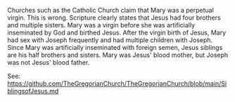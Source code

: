 Churches such as the Catholic Church claim that Mary was a perpetual virgin. This is wrong. Scripture clearly states that Jesus had four brothers and multiple sisters. Mary was a virgin before she was artificially inseminated by God and birthed Jesus. After the virgin birth of Jesus, Mary had sex with Joseph frequently and had multiple children with Joseph. Since Mary was artificially inseminated with foreign semen, Jesus siblings are his half brothers and sisters. Mary was Jesus' blood mother, but Joseph was not Jesus' blood father.

See: https://github.com/TheGregorianChurch/TheGregorianChurch/blob/main/SiblingsofJesus.md
